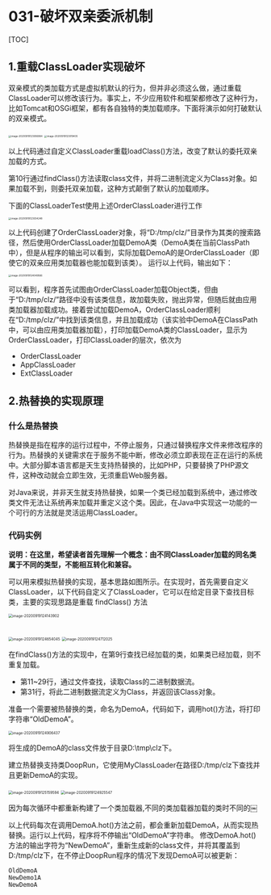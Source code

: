# 031-破坏双亲委派机制

[TOC]

## 1.重载ClassLoader实现破坏

双亲模式的类加载方式是虚拟机默认的行为，但并非必须这么做，通过重载ClassLoader可以修改该行为。事实上，不少应用软件和框架都修改了这种行为，比如Tomcat和OSGi框架，都有各自独特的类加载顺序。下面将演示如何打破默认的双亲模式。

<img src="../../assets/image-20200919123906984.png" alt="image-20200919123906984" style="zoom:33%;" />

<img src="../../assets/image-20200919123919435.png" alt="image-20200919123919435" style="zoom:33%;" />

以上代码通过自定义ClassLoader重载loadClass()方法，改变了默认的委托双亲加载的方式。

第10行通过findClass()方法读取class文件，并将二进制流定义为Class对象。如果加载不到，则委托双亲加载，这种方式颠倒了默认的加载顺序。

下面的ClassLoaderTest使用上述OrderClassLoader进行工作

<img src="../../assets/image-20200919123934248.png" alt="image-20200919123934248" style="zoom:33%;" />

以上代码创建了OrderClassLoader对象，将“D:/tmp/clz/”目录作为其类的搜索路径，然后使用OrderClassLoader加载DemoA类（DemoA类在当前ClassPath中），但是从程序的输出可以看到，实际加载DemoA的是OrderClassLoader（即使它的双亲应用类加载器也能加载到该类）。
运行以上代码，输出如下：

<img src="../../assets/image-20200919124049566.png" alt="image-20200919124049566" style="zoom:33%;" />

可以看到，程序首先试图由OrderClassLoader加载Object类，但由于“D:/tmp/clz/”路径中没有该类信息，故加载失败，抛出异常，但随后就由应用类加载器加载成功。接着尝试加载DemoA，OrderClassLoader顺利在“D:/tmp/clz/”中找到该类信息，并且加载成功（该实验中DemoA在ClassPath中，可以由应用类加载器加载），打印加载DemoA类的ClassLoader，显示为OrderClassLoader，打印ClassLoader的层次，依次为

- OrderClassLoader
- AppClassLoader
- ExtClassLoader

## 2.热替换的实现原理

### 什么是热替换

热替换是指在程序的运行过程中，不停止服务，只通过替换程序文件来修改程序的行为。热替换的关键需求在于服务不能中断，修改必须立即表现在正在运行的系统中。大部分脚本语言都是天生支持热替换的，比如PHP，只要替换了PHP源文件，这种改动就会立即生效，无须重启Web服务器。

对Java来说，并非天生就支持热替换，如果一个类已经加载到系统中，通过修改类文件无法让系统再来加载并重定义这个类。因此，在Java中实现这一功能的一个可行的方法就是灵活运用ClassLoader。

### 代码实例

**说明：在这里，希望读者首先理解一个概念：由不同ClassLoader加载的同名类属于不同的类型，不能相互转化和兼容。**

可以用来模拟热替换的实现，基本思路如图所示。在实现时，首先需要自定义ClassLoader，以下代码自定义了ClassLoader，它可以在给定目录下查找目标类，主要的实现思路是重载 findClass() 方法

<img src="../../assets/image-20200919124143902.png" alt="image-20200919124143902" style="zoom:50%;" />

## 

<img src="../../assets/image-20200919124654045.png" alt="image-20200919124654045" style="zoom:50%;" />

<img src="../../assets/image-20200919124712025.png" alt="image-20200919124712025" style="zoom:50%;" />

在findClass()方法的实现中，在第9行查找已经加载的类，如果类已经加载，则不重复加载。

- 第11~29行，通过文件查找，读取Class的二进制数据流。
- 第31行，将此二进制数据流定义为Class，并返回该Class对象。

准备一个需要被热替换的类，命名为DemoA，代码如下，调用hot()方法，将打印字符串“OldDemoA”。

<img src="../../assets/image-20200919124906437.png" alt="image-20200919124906437" style="zoom:50%;" />

将生成的DemoA的class文件放于目录D:\tmp\clz下。

建立热替换支持类DoopRun，它使用MyClassLoader在路径D:/tmp/clz下查找并且更新DemoA的实现。

<img src="../../assets/image-20200919125159594.png" alt="image-20200919125159594" style="zoom:50%;" />

<img src="../../assets/image-20200919124925547.png" alt="image-20200919124925547" style="zoom:50%;" />

因为每次循环中都重新构建了一个类加载器,不同的类加载器加载的类时不同的￼

以上代码每次在调用DemoA.hot()方法之前，都会重新加载DemoA，从而实现热替换。运行以上代码，程序将不停输出“OldDemoA”字符串。
修改DemoA.hot()方法的输出字符为“NewDemoA”，重新生成新的class文件，并将其覆盖到D:/tmp/clz下，在不停止DoopRun程序的情况下发现DemoA可以被更新：

```
OldDemoA
NewDemo1A
NewDemoA
```

